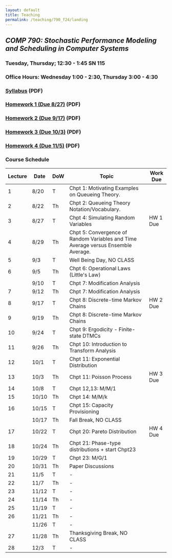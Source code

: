 ```yaml
---
layout: default 
title: Teaching 
permalink: /teaching/790_f24/landing
---
```

## ***COMP 790: Stochastic Performance Modeling and Scheduling in Computer Systems***

### Tuesday, Thursday; 12:30 - 1:45 SN 115

### Office Hours: Wednesday 1:00 - 2:30, Thursday 3:00 - 4:30

### [Syllabus](./syllabus_w_policies.pdf) (PDF)

### [Homework 1 (Due 8/27)](./hw1.pdf) (PDF)
### [Homework 2 (Due 9/17)](./hw2.pdf) (PDF)
### [Homework 3 (Due 10/3)](./hw3.pdf) (PDF)
### [Homework 4 (Due 11/5)](./hw4.pdf) (PDF)

<!-- ### [Homework 2 (Due 9/12)](./hw2.pdf) (PDF)

### [Homework 3 (Due 9/28)](./hw3.pdf) (PDF)

### [Homework 4 (Due 10/19)](./hw4.pdf) (PDF)a
-->



### Course Schedule

| Lecture | Date  | DoW | Topic                                                                             | Work Due |
|---------|-------|-----|-----------------------------------------------------------------------------------|----------|
|       1 |  8/20 | T   | Chpt 1: Motivating Examples on Queueing Theory.                                   |          |
|       2 |  8/22 | Th  | Chpt 2: Queueing Theory Notation/Vocabulary.                                      |          |
|       3 |  8/27 | T   | Chpt 4: Simulating Random Variables                                               | HW 1 Due |
|       4 |  8/29 | Th  | Chpt 5: Convergence of Random Variables and Time Average versus Ensemble Average. |          |
|       5 |   9/3 | T   | Well Being Day, NO CLASS                                                          |          |
|       6 |   9/5 | Th  | Chpt 6: Operational Laws (Little's Law)                                           |          |
|         |  9/10 | T   | Chpt 7: Modification Analysis                                                     |          |
|       7 |  9/12 | Th  | Chpt 7: Modification Analysis                                                     |          |
|       8 |  9/17 | T   | Chpt 8: Discrete-time Markov Chains                                               | HW 2 Due |
|       9 |  9/19 | Th  | Chpt 8: Discrete-time Markov Chains                                               |          |
|      10 |  9/24 | T   | Chpt 9: Ergodicity - Finite-state DTMCs                                           |          |
|      11 |  9/26 | Th  | Chpt 10: Introduction to Transform Analysis                                       |          |
|      12 |  10/1 | T   | Chpt 11: Exponential Distribution                                                 |          |
|      13 |  10/3 | Th  | Chpt 11: Poisson Process                                                          | HW 3 Due |
|      14 |  10/8 | T   | Chpt 12,13: M/M/1                                                                 |          |
|      15 | 10/10 | Th  | Chpt 14: M/M/k                                                                    |          |
|      16 | 10/15 | T   | Chpt 15: Capacity Provisioning                                                    |          |
|         | 10/17 | Th  | Fall Break, NO CLASS                                                              |          |
|      17 | 10/22 | T   | Chpt 20: Pareto Distribution                                                      | HW 4 Due |
|      18 | 10/24 | Th  | Chpt 21: Phase-type distributions + start Chpt23                                  |          |
|      19 | 10/29 | T   | Chpt 23: M/G/1                                                                    |          |
|      20 | 10/31 | Th  | Paper Discussions                                                                 |          |
|      21 |  11/5 | T   | -                                                                                 |          |
|      22 |  11/7 | Th  | -                                                                                 |          |
|      23 | 11/12 | T   | -                                                                                 |          |
|      24 | 11/14 | Th  | -                                                                                 |          |
|      25 | 11/19 | T   | -                                                                                 |          |
|      26 | 11/21 | Th  | -                                                                                 |          |
|         | 11/26 | T   | -                                                                                 |          |
|      27 | 11/28 | Th  | Thanksgiving Break, NO CLASS                                                      |          |
|      28 |  12/3 | T   | -                                                                                 |          |
